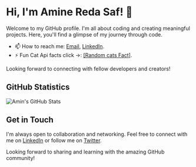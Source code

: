 # Hi, I'm Amine Reda Saf! 👋

Welcome to my GitHub profile. I'm all about coding and creating meaningful projects. Here, you'll find a glimpse of my journey through code.

<!-- - 🔭 I’m currently working on [Project Name](link-to-repo). -->
<!-- - 🌱 I’m currently learning [new]. -->
<!-- - 💬 Ask me about [Topic]. -->
- 📫 How to reach me: [Email](redamine9@gmail.com), [LinkedIn](https://www.linkedin.com/in/amineredasaf/).
- ⚡ Fun Cat Api facts click ->: [[Random cats Fact]](https://catfact.ninja/fact).

Looking forward to connecting with fellow developers and creators!


## GitHub Statistics

![Amin's GitHub Stats](https://myreadme.vercel.app/api/embed/amineredasaf?panels=userstatistics&panels=toplanguages&panels=commitgraph)

## Get in Touch

I'm always open to collaboration and networking. Feel free to connect with me on [LinkedIn](your-linkedin-profile) or follow me on [Twitter](your-twitter-profile).

Looking forward to sharing and learning with the amazing GitHub community!
